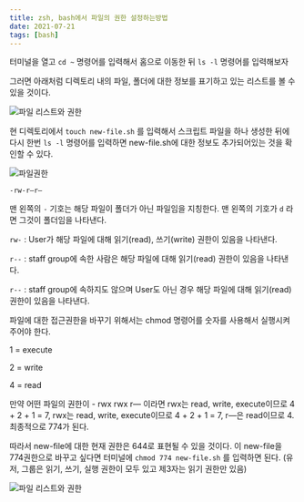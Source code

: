 ```yaml
---
title: zsh, bash에서 파일의 권한 설정하는방법
date: 2021-07-21
tags: [bash]
---
```


터미널을 열고 `cd ~` 명령어를 입력해서 홈으로 이동한 뒤 `ls -l` 명령어를 입력해보자

그러면 아래처럼 디렉토리 내의 파일, 폴더에 대한 정보를 표기하고 있는 리스트를 볼 수 있을 것이다.

![파일 리스트와 권한](../../static/media/210721/permission_list_1.png)

현 디렉토리에서 `touch new-file.sh` 를 입력해서 스크립트 파일을 하나 생성한 뒤에 다시 한번 `ls -l` 명령어를 입력하면 new-file.sh에 대한 정보도 추가되어있는 것을 확인할 수 있다.


![파일권한](../../static/media/210721/permission_setting.png)

`-rw-r—r—`

맨 왼쪽의 `-` 기호는 해당 파일이 폴더가 아닌 파일임을 지칭한다. 맨 왼쪽의 기호가 `d` 라면 그것이 폴더임을 나타낸다.

`rw-` : User가 해당 파일에 대해 읽기(read), 쓰기(write) 권한이 있음을 나타낸다.

`r--` : staff group에 속한 사람은 해당 파일에 대해 읽기(read) 권한이 있음을 나타낸다.

`r--` : staff group에 속하지도 않으며 User도 아닌 경우 해당 파일에 대해 읽기(read) 권한이 있음을 나타낸다.

파일에 대한 접근권한을 바꾸기 위해서는 chmod 명령어를 숫자를 사용해서 실행시켜주어야 한다. 

1 = execute

2 = write

4 = read

만약 어떤 파일의 권한이 - rwx rwx r— 이라면 rwx는 read, write, execute이므로 4 + 2 + 1 = 7, rwx는 read, write, execute이므로 4 + 2 + 1 = 7, r—은 read이므로 4. 최종적으로 774가 된다.

따라서 new-file에 대한 현재 권한은 644로 표현될 수 있을 것이다. 이 new-file을 774권한으로 바꾸고 싶다면 터미널에 `chmod 774 new-file.sh` 를 입력하면 된다. (유저, 그룹은 읽기, 쓰기, 실행 권한이 모두 있고 제3자는 읽기 권한만 있음)

![파일 리스트와 권한](../../static/media/210721/permission_list_3.png)


